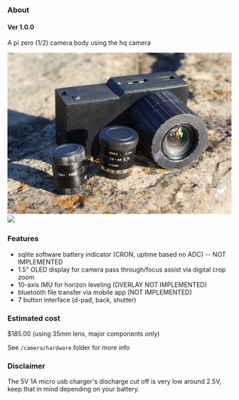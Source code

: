 ### About

#### Ver 1.0.0

A pi zero (1/2) camera body using the hq camera

<img src="./readme-images/cam-lenses.JPG"/>

<img src="./readme-images/boot-menu.gif"/>

### Features

- sqlite software battery indicator (CRON, uptime based no ADC) -- NOT IMPLEMENTED
- 1.5" OLED display for camera pass through/focus assist via digital crop zoom
- 10-axis IMU for horizon leveling (OVERLAY NOT IMPLEMENTED)
- bluetooth file transfer via mobile app (NOT IMPLEMENTED)
- 7 button interface (d-pad, back, shutter)

### Estimated cost

$185.00 (using 35mm lens, major components only)

See `/camera/hardware` folder for more info

### Disclaimer

The 5V 1A micro usb charger's discharge cut off is very low around 2.5V, keep that in mind depending on your battery.
